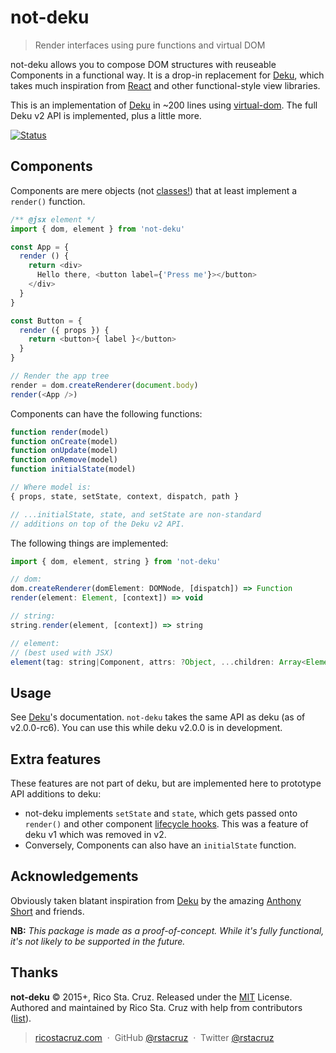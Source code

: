# not-deku

> Render interfaces using pure functions and virtual DOM

not-deku allows you to compose DOM structures with reuseable Components in a functional way. It is a drop-in replacement for [Deku], which takes much inspiration from [React] and other functional-style view libraries.

This is an implementation of [Deku] in ~200 lines using [virtual-dom]. The full Deku v2 API is implemented, plus a little more.

[![Status](https://travis-ci.org/rstacruz/not-deku.svg?branch=master)](https://travis-ci.org/rstacruz/not-deku "See test builds")

## Components

Components are mere objects (not [classes!](https://facebook.github.io/react/docs/top-level-api.html#react.createclass)) that at least implement a `render()` function.

```js
/** @jsx element */
import { dom, element } from 'not-deku'

const App = {
  render () {
    return <div>
      Hello there, <button label={'Press me'}></button>
    </div>
  }
}

const Button = {
  render ({ props }) {
    return <button>{ label }</button>
  }
}

// Render the app tree
render = dom.createRenderer(document.body)
render(<App />)
```

Components can have the following functions:

```js
function render(model)
function onCreate(model)
function onUpdate(model)
function onRemove(model)
function initialState(model)

// Where model is:
{ props, state, setState, context, dispatch, path }

// ...initialState, state, and setState are non-standard
// additions on top of the Deku v2 API.
```

The following things are implemented:

```js
import { dom, element, string } from 'not-deku'

// dom:
dom.createRenderer(domElement: DOMNode, [dispatch]) => Function
render(element: Element, [context]) => void

// string:
string.render(element, [context]) => string

// element:
// (best used with JSX)
element(tag: string|Component, attrs: ?Object, ...children: Array<Element>) => Element
```

## Usage

See [Deku]'s documentation. `not-deku` takes the same API as deku (as of v2.0.0-rc6). You can use this while deku v2.0.0 is in development.

## Extra features

These features are not part of deku, but are implemented here to prototype API additions to deku:

- not-deku implements `setState` and `state`, which gets passed onto `render()` and other component [lifecycle hooks]. This was a feature of deku v1 which was removed in v2.
- Conversely, Components can also have an `initialState` function.

## Acknowledgements

Obviously taken blatant inspiration from [Deku] by the amazing [Anthony Short] and friends.

[Deku]: https://dekujs.github.io/deku
[virtual-dom]: https://www.npmjs.com/package/virtual-dom
[lifecycle hooks]: http://dekujs.github.io/deku/docs/advanced/lifecycle.html
[Anthony Short]: https://github.com/anthonyshort
[React]: https://facebook.github.io/react/

**NB:** _This package is made as a proof-of-concept. While it's fully functional, it's not likely to be supported in the future._

## Thanks

**not-deku** © 2015+, Rico Sta. Cruz. Released under the [MIT] License.<br>
Authored and maintained by Rico Sta. Cruz with help from contributors ([list][contributors]).

> [ricostacruz.com](http://ricostacruz.com) &nbsp;&middot;&nbsp;
> GitHub [@rstacruz](https://github.com/rstacruz) &nbsp;&middot;&nbsp;
> Twitter [@rstacruz](https://twitter.com/rstacruz)

[MIT]: http://mit-license.org/
[contributors]: http://github.com/rstacruz/not-deku/contributors
